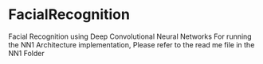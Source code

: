 # FacialRecognition
Facial Recognition using Deep Convolutional Neural Networks
For running the NN1 Architecture implementation, Please refer to the read me file in the NN1 Folder
